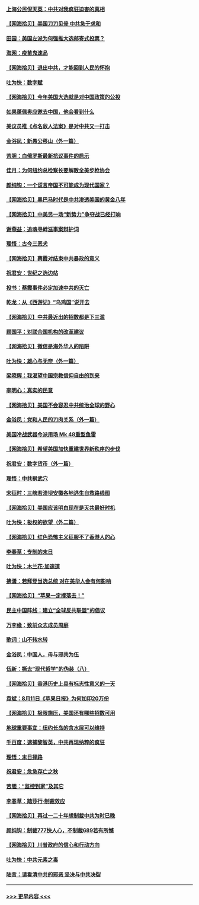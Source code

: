 #### [上海公民倪天英：中共对我疯狂迫害的真相](../pages/nsc993/n12356341.md?t=08260402) 
#### [【网海拾贝】美国刀刀见骨 中共急于求和](../pages/nsc993/n12355511.md?t=08260402) 
#### [田园：美国左派为何强推大选邮寄式投票？](../pages/nsc993/n12352963.md?t=08260402) 
#### [海网：疫苗鬼速品](../pages/nsc993/n12354438.md?t=08260402) 
#### [【网海拾贝】退出中共，才能回到人民的怀抱](../pages/nsc993/n12352634.md?t=08260402) 
#### [吐为快：数字赋](../pages/nsc993/n12352317.md?t=08260402) 
#### [【网海拾贝】今年美国大选就是对中国政策的公投](../pages/nsc993/n12350973.md?t=08260402) 
#### [如果蓬佩奥应邀去中国，他会看到什么](../pages/nsc993/n12350945.md?t=08260402) 
#### [美议员推《点名敌人法案》是对中共又一打击](../pages/nsc993/n12350765.md?t=08260402) 
#### [金浴凤：新愚公移山（外一篇）](../pages/nsc993/n12350253.md?t=08260402) 
#### [苦胆：白俄罗斯最新抗议事件的启示](../pages/nsc993/n12349989.md?t=08260402) 
#### [佳月：为何纽约总检察长要解散全美步枪协会](../pages/nsc993/n12349939.md?t=08260402) 
#### [颜纯钩：一个谎言帝国不可能成为现代国家？](../pages/nsc993/n12349898.md?t=08260402) 
#### [【网海拾贝】奥巴马时代是中共渗透美国的黄金八年](../pages/nsc993/n12349284.md?t=08260402) 
#### [【网海拾贝】中美另一场“新势力”争夺战已经打响](../pages/nsc993/n12346998.md?t=08260402) 
#### [谢燕益：追魂寻衅滋事案辩护词](../pages/nsc993/n12346892.md?t=08260402) 
#### [理悟：古今三恶犬](../pages/nsc993/n12345190.md?t=08260402) 
#### [【网海拾贝】蔡霞对结束中共暴政的意义](../pages/nsc993/n12344263.md?t=08260402) 
#### [祝君安：世纪之选边站](../pages/nsc993/n12342382.md?t=08260402) 
#### [投书：蔡霞事件必定加速中共的灭亡](../pages/nsc993/n12341881.md?t=08260402) 
#### [乾龙：从《西游记》“乌鸡国”说开去](../pages/nsc993/n12341690.md?t=08260402) 
#### [【网海拾贝】中共最近出的招数都是下三滥](../pages/nsc993/n12341593.md?t=08260402) 
#### [顾国平：对联合国机构的改革建议](../pages/nsc993/n12339928.md?t=08260402) 
#### [【网海拾贝】微信是海外华人的陷阱](../pages/nsc993/n12338868.md?t=08260402) 
#### [吐为快：雄心与无奈（外一篇）](../pages/nsc993/n12338132.md?t=08260402) 
#### [梁晓辉：我渴望中国宗教信仰自由的到来](../pages/nsc993/n12336657.md?t=08260402) 
#### [李明心：真实的民意](../pages/nsc993/n12336089.md?t=08260402) 
#### [【网海拾贝】美国不会容忍中共统治全球的野心](../pages/nsc993/n12336063.md?t=08260402) 
#### [金浴凤：党和人民的刀肉关系（外一篇）](../pages/nsc993/n12335834.md?t=08260402) 
#### [美国冷战武器今派用场 Mk 48重型鱼雷](../pages/nsc993/n12335354.md?t=08260402) 
#### [【网海拾贝】希望美国加快重建世界新秩序的步伐](../pages/nsc993/n12334224.md?t=08260402) 
#### [祝君安：数字货币（外一篇）](../pages/nsc993/n12334186.md?t=08260402) 
#### [理悟：中共祸武穴](../pages/nsc993/n12333962.md?t=08260402) 
#### [宋征时：三峡若溃坝安徽各地逃生自救路线图](../pages/nsc993/n12332450.md?t=08260402) 
#### [【网海拾贝】美国应该明白现在是灭共最好时机](../pages/nsc993/n12332313.md?t=08260402) 
#### [吐为快：极权的欲望（外二篇）](../pages/nsc993/n12332089.md?t=08260402) 
#### [【网海拾贝】红色恐怖主义征服不了香港人的心](../pages/nsc993/n12329296.md?t=08260402) 
#### [李春草：专制的末日](../pages/nsc993/n12329079.md?t=08260402) 
#### [吐为快：木兰花‧加速道](../pages/nsc993/n12327366.md?t=08260402) 
#### [拂潇：若拜登当选总统 对在美华人会有何影响](../pages/nsc993/n12295996.md?t=08260402) 
#### [【网海拾贝】“苹果一定撑落去！”](../pages/nsc993/n12326784.md?t=08260402) 
#### [民主中国阵线：建立“全球反共联盟”的倡议](../pages/nsc993/n12324177.md?t=08260402) 
#### [万李缘：致前众志成员周庭](../pages/nsc993/n12324635.md?t=08260402) 
#### [歌词：山不转水转](../pages/nsc993/n12324599.md?t=08260402) 
#### [金浴凤：中国人，毋与邪共为伍](../pages/nsc993/n12324257.md?t=08260402) 
#### [伍新：撕去“现代哲学”的伪装（八）](../pages/nsc993/n12324188.md?t=08260402) 
#### [【网海拾贝】香港历史上具有标志性意义的一天](../pages/nsc993/n12324021.md?t=08260402) 
#### [袁斌：8月11日《苹果日报》为何加印20万份](../pages/nsc993/n12323955.md?t=08260402) 
#### [【网海拾贝】极限施压，美国还有哪些招数可用](../pages/nsc993/n12322512.md?t=08260402) 
#### [地球重要事宜：纽约长岛的含水层可以维持](../pages/nsc993/n12321844.md?t=08260402) 
#### [千百度：逮捕黎智英，中共再现纳粹的疯狂](../pages/nsc993/n12321777.md?t=08260402) 
#### [理悟：末日择路](../pages/nsc993/n12320812.md?t=08260402) 
#### [祝君安：危急存亡之秋](../pages/nsc993/n12320795.md?t=08260402) 
#### [苦胆：“监控到家”及其它](../pages/nsc993/n12320751.md?t=08260402) 
#### [李春草：踏莎行·制裁效应](../pages/nsc993/n12318290.md?t=08260402) 
#### [【网海拾贝】再过一二十年想制裁中共为时已晚](../pages/nsc993/n12318195.md?t=08260402) 
#### [颜纯钩：制裁777快人心，不制裁689若有所憾](../pages/nsc993/n12316912.md?t=08260402) 
#### [【网海拾贝】川普政府的信心和行动方向](../pages/nsc993/n12316673.md?t=08260402) 
#### [吐为快：中共元素之毒](../pages/nsc993/n12316547.md?t=08260402) 
#### [陆言：请看清中共的邪恶 坚决与中共决裂](../pages/nsc993/n12315784.md?t=08260402) 

----
#### [ >>> 更早内容 <<< ](../indexes/nsc993-earlier.md)
